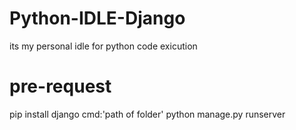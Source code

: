 # Python-IDLE-Django
its my personal idle for python code exicution 
# pre-request
 pip install django
 cmd:'path of folder' python manage.py runserver
